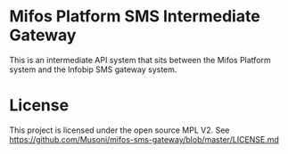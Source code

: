 Mifos Platform SMS Intermediate Gateway
=========================================

This is an intermediate API system that sits between the Mifos Platform system and the Infobip SMS gateway system.

License
=============

This project is licensed under the open source MPL V2. See https://github.com/Musoni/mifos-sms-gateway/blob/master/LICENSE.md
